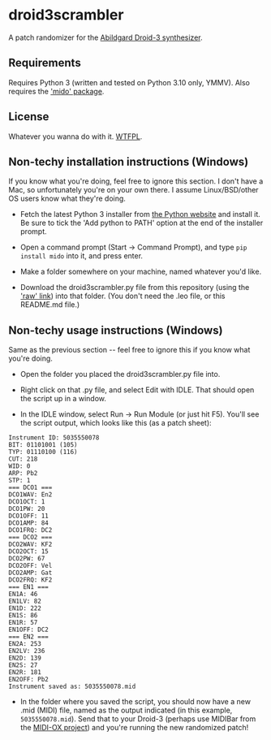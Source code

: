 # droid3scrambler

A patch randomizer for the [Abildgard Droid-3 synthesizer](https://www.droid3.com/).

## Requirements

Requires Python 3 (written and tested on Python 3.10 only, YMMV).  Also requires the ['mido' package](https://mido.readthedocs.io/en/latest/).

## License

Whatever you wanna do with it.  [WTFPL](http://www.wtfpl.net/about/).

## Non-techy installation instructions (Windows)

If you know what you're doing, feel free to ignore this section.  I don't have a Mac, so unfortunately you're on your own there.  I assume Linux/BSD/other OS users know what they're doing.

- Fetch the latest Python 3 installer from [the Python website](https://www.python.org/downloads/windows/) and install it.  Be sure to tick the 'Add python to PATH' option at the end of the installer prompt.

- Open a command prompt (Start -> Command Prompt), and type `pip install mido` into it, and press enter.

- Make a folder somewhere on your machine, named whatever you'd like.

- Download the droid3scrambler.py file from this repository (using the ['raw' link](https://github.com/gatesphere/droid3scrambler/raw/main/droid3scrambler.py)) into that folder.  (You don't need the .leo file, or this README.md file.)

## Non-techy usage instructions (Windows)

Same as the previous section -- feel free to ignore this if you know what you're doing.

- Open the folder you placed the droid3scrambler.py file into.

- Right click on that .py file, and select Edit with IDLE.  That should open the script up in a window.

- In the IDLE window, select Run -> Run Module (or just hit F5).  You'll see the script output, which looks like this (as a patch sheet):

```
Instrument ID: 5035550078
BIT: 01101001 (105)
TYP: 01110100 (116)
CUT: 218
WID: 0
ARP: Pb2
STP: 1
=== DCO1 ===
DCO1WAV: En2
DCO1OCT: 1
DCO1PW: 20
DCO1OFF: 11
DCO1AMP: 84
DCO1FRQ: DC2
=== DCO2 ===
DCO2WAV: KF2
DCO2OCT: 15
DCO2PW: 67
DCO2OFF: Vel
DCO2AMP: Gat
DCO2FRQ: KF2
=== EN1 ===
EN1A: 46
EN1LV: 82
EN1D: 222
EN1S: 86
EN1R: 57
EN1OFF: DC2
=== EN2 ===
EN2A: 253
EN2LV: 236
EN2D: 139
EN2S: 27
EN2R: 181
EN2OFF: Pb2
Instrument saved as: 5035550078.mid
```

- In the folder where you saved the script, you should now have a new .mid (MIDI) file, named as the output indicated (in this example, `5035550078.mid`).  Send that to your Droid-3 (perhaps use MIDIBar from the [MIDI-OX project](http://www.midiox.com/)) and you're running the new randomized patch!

